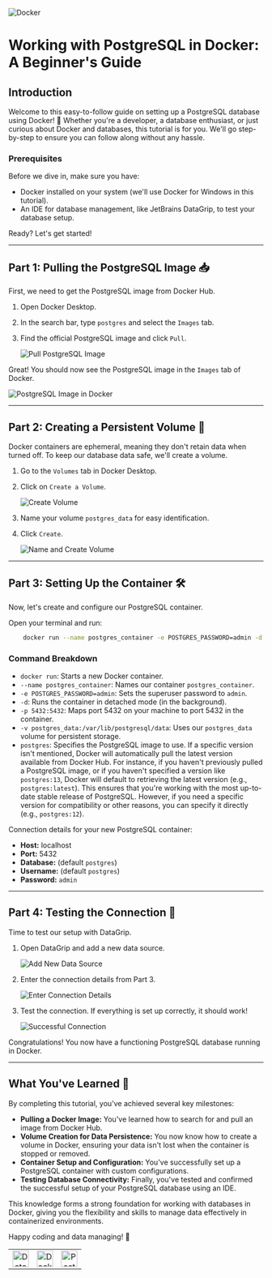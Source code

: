 ![Docker](image8.png)

# Working with PostgreSQL in Docker: A Beginner's Guide

## Introduction

Welcome to this easy-to-follow guide on setting up a PostgreSQL database using Docker! 🐳 Whether you're a developer, a database enthusiast, or just curious about Docker and databases, this tutorial is for you. We'll go step-by-step to ensure you can follow along without any hassle.

### Prerequisites

Before we dive in, make sure you have:

- Docker installed on your system (we'll use Docker for Windows in this tutorial).
- An IDE for database management, like JetBrains DataGrip, to test your database setup.

Ready? Let's get started!

---

## Part 1: Pulling the PostgreSQL Image 📥

First, we need to get the PostgreSQL image from Docker Hub.

1. Open Docker Desktop.
2. In the search bar, type `postgres` and select the `Images` tab.
3. Find the official PostgreSQL image and click `Pull`.

   ![Pull PostgreSQL Image](image.png)

Great! You should now see the PostgreSQL image in the `Images` tab of Docker.

![PostgreSQL Image in Docker](image1.png)

---

## Part 2: Creating a Persistent Volume 💾

Docker containers are ephemeral, meaning they don't retain data when turned off. To keep our database data safe, we'll create a volume.

1. Go to the `Volumes` tab in Docker Desktop.
2. Click on `Create a Volume`.

   ![Create Volume](image3.png)

3. Name your volume `postgres_data` for easy identification.
4. Click `Create`.

   ![Name and Create Volume](image4.png)

---

## Part 3: Setting Up the Container 🛠️

Now, let's create and configure our PostgreSQL container.

Open your terminal and run:

```bash
    docker run --name postgres_container -e POSTGRES_PASSWORD=admin -d -p 5432:5432 -v postgres_data:/var/lib/postgresql/data postgres
```

### Command Breakdown

- `docker run`: Starts a new Docker container.
- `--name postgres_container`: Names our container `postgres_container`.
- `-e POSTGRES_PASSWORD=admin`: Sets the superuser password to `admin`.
- `-d`: Runs the container in detached mode (in the background).
- `-p 5432:5432`: Maps port 5432 on your machine to port 5432 in the container.
- `-v postgres_data:/var/lib/postgresql/data`: Uses our `postgres_data` volume for persistent storage.
- `postgres`: Specifies the PostgreSQL image to use. If a specific version isn't mentioned, Docker will automatically pull the latest version available from Docker Hub. For instance, if you haven't previously pulled a PostgreSQL image, or if you haven't specified a version like `postgres:13`, Docker will default to retrieving the latest version (e.g., `postgres:latest`). This ensures that you're working with the most up-to-date stable release of PostgreSQL. However, if you need a specific version for compatibility or other reasons, you can specify it directly (e.g., `postgres:12`).


Connection details for your new PostgreSQL container:

- **Host:** localhost
- **Port:** 5432
- **Database:** (default `postgres`)
- **Username:** (default `postgres`)
- **Password:** `admin`

---

## Part 4: Testing the Connection 🧪

Time to test our setup with DataGrip.

1. Open DataGrip and add a new data source.

   ![Add New Data Source](image5.png)

2. Enter the connection details from Part 3.

   ![Enter Connection Details](image6.png)

3. Test the connection. If everything is set up correctly, it should work!

   ![Successful Connection](image7.png)

Congratulations! You now have a functioning PostgreSQL database running in Docker.

---

## What You've Learned 🌟

By completing this tutorial, you've achieved several key milestones:

- **Pulling a Docker Image:** You've learned how to search for and pull an image from Docker Hub.
- **Volume Creation for Data Persistence:** You now know how to create a volume in Docker, ensuring your data isn't lost when the container is stopped or removed.
- **Container Setup and Configuration:** You've successfully set up a PostgreSQL container with custom configurations.
- **Testing Database Connectivity:** Finally, you've tested and confirmed the successful setup of your PostgreSQL database using an IDE.

This knowledge forms a strong foundation for working with databases in Docker, giving you the flexibility and skills to manage data effectively in containerized environments.

Happy coding and data managing! 🚀

<table>
  <tr>
    <td align="center"><img alt="DataGrip" height="32" src="image9.png"/></td>
    <td align="center"><img alt="Docker" height="32" src="image10.png"/></td>
    <td align="center"><img alt="PostgreSQL" height="32" src="image11.png"/></td>
  </tr>
</table>
